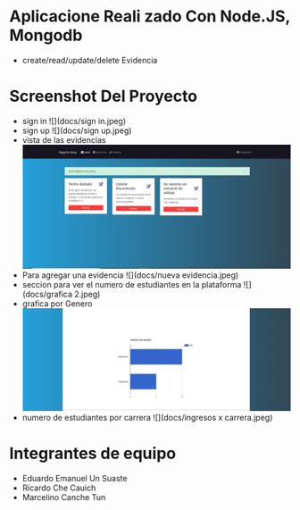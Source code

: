 # Aplicacione Reali zado Con Node.JS, Mongodb

- create/read/update/delete Evidencia

# Screenshot Del Proyecto
- sign in
![](docs/sign in.jpeg)
- sign up
![](docs/sign up.jpeg)
- vista de las evidencias
![](docs/evidencias.jpeg)
- Para agregar una evidencia
![](docs/nueva evidencia.jpeg)
- seccion para ver el numero de estudiantes en la plataforma
![](docs/grafica 2.jpeg)
- grafica por Genero
![](docs/grafica.jpeg)
- numero de estudiantes por carrera 
![](docs/ingresos x carrera.jpeg)

# Integrantes de equipo
* Eduardo Emanuel Un Suaste
* Ricardo Che Cauich
* Marcelino Canche Tun